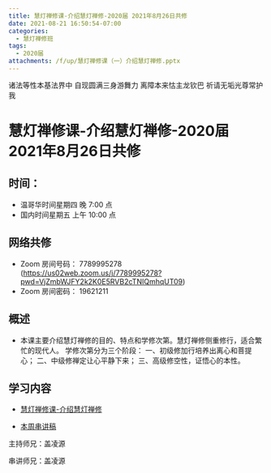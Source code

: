 ```yaml
---
title: 慧灯禅修课-介绍慧灯禅修-2020届 2021年8月26日共修
date: 2021-08-21 16:50:54-07:00
categories:
  - 慧灯禅修班
tags:
  - 2020届
attachments: /f/up/慧灯禅修课（一）介绍慧灯禅修.pptx
---
```

诸法等性本基法界中 自现圆满三身游舞力 
离障本来怙主龙钦巴 祈请无垢光尊常护我

# 慧灯禅修课-介绍慧灯禅修-2020届 2021年8月26日共修

## 时间：

* 温哥华时间星期四 晚 7:00 点
* 国内时间星期五 上午 10:00 点

## 网络共修

* Zoom 房间号码： 7789995278 (<https://us02web.zoom.us/j/7789995278?pwd=VjZmbWJFY2k2K0E5RVB2cTNIQmhqUT09>)
* Zoom 房间密码： 19621211


## 概述
*  本课主要介绍慧灯禅修的目的、特点和学修次第。慧灯禅修侧重修行，适合繁忙的现代人。
   学修次第分为三个阶段：
   一、初级修加行培养出离心和菩提心；
   二、中级修禅定让心平静下来；
   三、高级修空性，证悟心的本性。

## 学习内容

* [慧灯禅修课-介绍慧灯禅修](https://www.huidengzhiguang.com/index.php/huideng-jiangtang/2016-07-21-09-15-04/2017-01-20-04-20-16/552-l14042)

* [本周串讲稿](https://hdvblob.blob.core.windows.net/hdv/f/up/慧灯禅修课-介绍慧灯禅修.pptx)

主持师兄：盖凌源

串讲师兄：盖凌源
